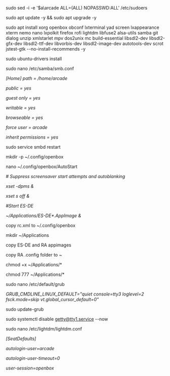 sudo sed -i -e '$a\\arcade ALL=(ALL) NOPASSWD:ALL' /etc/sudoers

sudo apt update -y \&\& sudo apt upgrade -y



sudo apt install xorg openbox obconf lxterminal yad screen lxappearance xterm nemo nano lxpolkit firefox rofi lightdm libfuse2 alsa-utils samba git dialog unzip xmlstarlet mpv dos2unix mc build-essential libsdl2-dev libsdl2-gfx-dev libsdl2-ttf-dev libvorbis-dev libsdl2-image-dev autotools-dev scrot jstest-gtk --no-install-recommends -y



sudo ubuntu-drivers install



sudo nano /etc/samba/smb.conf

*\[Home]*
*path = /home/arcade*

*public = yes*

*guest only = yes*

*writable = yes*

*browseable = yes*

*force user = arcade*

*inherit permissions = yes*



sudo service smbd restart



mkdir -p ~/.config/openbox

nano ~/.config/openbox/AutoStart

*# Suppress screensaver start attempts and autoblanking*

*xset -dpms \&*

*xset s off \&*

*#Start ES-DE*

*~/Applications/ES-DE\*.AppImage \&*



copy rc.xml to ~/.config/openbox



mkdir ~/Applications



copy ES-DE and RA appimages

copy RA .config folder to ~



chmod +x ~/Applications/\*

chmod 777 ~/Applications/\*



sudo nano /etc/default/grub

*GRUB\_CMDLINE\_LINUX\_DEFAULT="quiet console=tty3 loglevel=2 fsck.mode=skip vt.global\_cursor\_default=0"*



sudo update-grub



sudo systemctl disable getty@tty1.service --now



sudo nano /etc/lightdm/lightdm.conf

*\[SeatDefaults]*

*autologin-user=arcade*

*autologin-user-timeout=0*

*user-session=openbox*



